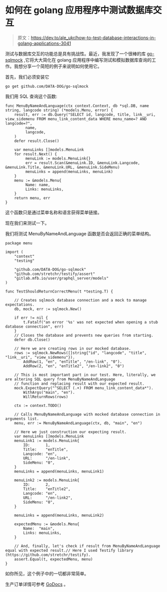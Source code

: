 # 如何在 golang 应用程序中测试数据库交互

> 原文：<https://dev.to/ale_ukr/how-to-test-database-interactions-in-golang-applications-3041>

测试与数据库交互的功能总是具有挑战性。最近，我发现了一个很棒的库 [go-sqlmock](https://github.com/DATA-DOG/go-sqlmock) ,它将大大简化在 golang 应用程序中编写测试和模拟数据库查询的工作。我想分享一个简短的例子来说明如何使用它。

首先，我们必须安装它

`go get github.com/DATA-DOG/go-sqlmock`

我们用 SQL 查询这个函数:

```
func MenuByNameAndLanguage(ctx context.Context, db *sql.DB, name string, langcode string) (*models.Menu, error) {
    result, err := db.Query("SELECT id, langcode, title, link__uri, view_sidemenu FROM menu_link_content_data WHERE menu_name=? AND langcode=?",
         name,
         langcode,
    )
    defer result.Close()

    var menuLinks []models.MenuLink
    for result.Next() {
         menuLink := models.MenuLink{}
         err = result.Scan(&menuLink.ID, &menuLink.Langcode, &menuLink.Title, &menuLink.URL, &menuLink.SideMenu)
         menuLinks = append(menuLinks, menuLink)    
    }
    menu := &models.Menu{
         Name: name,
         Links: menuLinks,
    }
    return menu, err
} 
```

这个函数只是通过菜单名称和语言获得菜单链接。

现在我们来测试一下。

我们将测试 MenuByNameAndLanguage 函数是否会返回正确的菜单结构。

```
package menu

import (
    "context"
    "testing"

    "github.com/DATA-DOG/go-sqlmock"
    "github.com/stretchr/testify/assert"
    "gitlab.mfb.io/user/graphql_server/models"
)

func TestShouldReturnCorrectMenu(t *testing.T) {

    // Creates sqlmock database connection and a mock to manage expectations.
    db, mock, err := sqlmock.New()

    if err != nil {
        t.Fatalf("an error '%s' was not expected when opening a stub database connection", err)
    }
    // Closes the database and prevents new queries from starting.
    defer db.Close()

    // Here we are creating rows in our mocked database.
    rows := sqlmock.NewRows([]string{"id", "langcode", "title", "link__uri", "view_sidemenu"}).
        AddRow(1, "en", "enTitle", "/en-link", "0").
        AddRow(2, "en", "enTitle2", "/en-link2", "0")

    // This is most important part in our test. Here, literally, we are altering SQL query from MenuByNameAndLanguage
﻿    // function and replacing result with our expected result. 
    mock.ExpectQuery("^SELECT (.+) FROM menu_link_content_data*").
        WithArgs("main", "en").
        WillReturnRows(rows)

    ctx := context.TODO()

    // Calls MenuByNameAndLanguage with mocked database connection in arguments list. 
    menu, err := MenuByNameAndLanguage(ctx, db, "main", "en")

    // Here we just construction our expecting result.
    var menuLinks []models.MenuLink
    menuLink1 := models.MenuLink{
        ID:       1,
        Title:    "enTitle",
        Langcode: "en",
        URL:      "/en-link",
        SideMenu: "0",
    }
    menuLinks = append(menuLinks, menuLink1)

    menuLink2 := models.MenuLink{
        ID:       2,
        Title:    "enTitle2",
        Langcode: "en",
        URL:      "/en-link2",
        SideMenu: "0",
    }

    menuLinks = append(menuLinks, menuLink2)

    expectedMenu := &models.Menu{
        Name:  "main",
        Links: menuLinks,
    }

    // And, finally, let's check if result from MenuByNameAndLanguage equal with expected result.// Here I used Testify library (https://github.com/stretchr/testify).
    assert.Equal(t, expectedMenu, menu)
} 
```

如你所见，这个例子中的一切都非常简单。

生产订单详情可参考 [GoDocs](https://godoc.org/github.com/DATA-DOG/go-sqlmock) 。